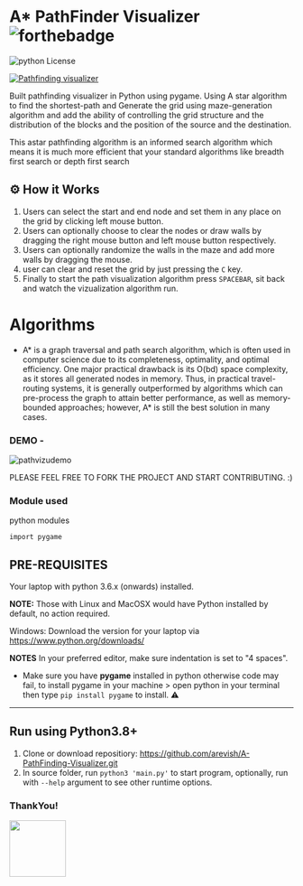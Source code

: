 # A* PathFinder Visualizer ![forthebadge](https://forthebadge.com/images/badges/made-with-python.svg)


![python License](https://img.shields.io/badge/MADE%20WITH-Pygames-green.svg)

<p align="center">
  <a href="https://github.com/arevish/A-Pathfinding-Visualizer" rel="noopener">
    
  ![Pathfinding visualizer](https://user-images.githubusercontent.com/91308138/184955087-b58ebf71-53dd-44e2-9ba6-e2fc61eba300.png)

  </a>
</p>

Built pathfinding visualizer in Python using pygame. Using A star algorithm to find the shortest-path and Generate the grid using maze-generation algorithm and add the ability of controlling the grid structure and the distribution of the blocks and the position of the source and the destination.

This astar pathfinding algorithm is an informed search algorithm which means it is much more efficient that your standard algorithms like breadth first search or depth first search

## ⚙ How it Works

1. Users can select the start and end node and set them in any place on the grid by clicking left mouse button.
2. Users can optionally choose to clear the nodes or draw walls by dragging the right mouse button and left mouse button respectively.
3. Users can optionally randomize the walls in the maze and add more walls by dragging the mouse.
4. user can clear and reset the grid by just pressing the ` C ` key.
5. Finally to start the path visualization algorithm  press `SPACEBAR`, sit back and watch the vizualization algorithm run.

# Algorithms
- A* is a graph traversal and path search algorithm, which is often used in computer science due to its completeness, optimality, and optimal efficiency. One major practical drawback is its O(bd) space complexity, as it stores all generated nodes in memory. Thus, in practical travel-routing systems, it is generally outperformed by algorithms which can pre-process the graph to attain better performance, as well as memory-bounded approaches; however, A* is still the best solution in many cases.
 
### DEMO - 
![pathvizudemo](https://user-images.githubusercontent.com/91308138/184954955-f242b75c-d761-4d91-805a-d42803decea0.gif)

PLEASE FEEL FREE TO FORK THE PROJECT AND START CONTRIBUTING. :)

### Module used
python modules
```
import pygame
```

## PRE-REQUISITES
Your laptop with python 3.6.x (onwards) installed.

**NOTE:** Those with Linux and MacOSX would have Python installed by default, no action required.

Windows: Download the version for your laptop via https://www.python.org/downloads/

**NOTES**
In your preferred editor, make sure indentation is set to "4 spaces".

* Make sure you have **pygame** installed in python otherwise code may fail, to install pygame in your machine > open python in your terminal then type `pip install pygame` to install. :warning:

---

## Run using Python3.8+
1. Clone or download repositiory: https://github.com/arevish/A-PathFinding-Visualizer.git
2. In source folder, run `python3 'main.py'` to start program, optionally, run with `--help` argument to see other runtime options.
 
### ThankYou!
<img src ="https://user-images.githubusercontent.com/91308138/184955004-fbbb507e-7c97-46a8-bea6-17f133a8514e.png" width="100" height="100">

